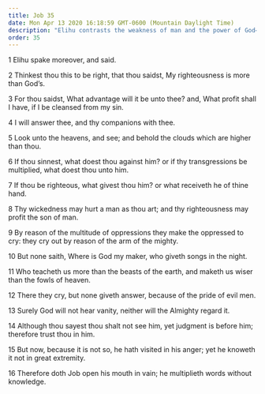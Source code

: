 ```yaml
---
title: Job 35
date: Mon Apr 13 2020 16:18:59 GMT-0600 (Mountain Daylight Time)
description: "Elihu contrasts the weakness of man and the power of God—Our wickedness hurts other men, and our righteousness helps them—Man should trust in the Lord."
order: 35
---
```


1 Elihu spake moreover, and said.

2 Thinkest thou this to be right, that thou saidst, My righteousness is more than God’s.

3 For thou saidst, What advantage will it be unto thee? and, What profit shall I have, if I be cleansed from my sin.

4 I will answer thee, and thy companions with thee.

5 Look unto the heavens, and see; and behold the clouds which are higher than thou.

6 If thou sinnest, what doest thou against him? or if thy transgressions be multiplied, what doest thou unto him.

7 If thou be righteous, what givest thou him? or what receiveth he of thine hand.

8 Thy wickedness may hurt a man as thou art; and thy righteousness may profit the son of man.

9 By reason of the multitude of oppressions they make the oppressed to cry: they cry out by reason of the arm of the mighty.

10 But none saith, Where is God my maker, who giveth songs in the night.

11 Who teacheth us more than the beasts of the earth, and maketh us wiser than the fowls of heaven.

12 There they cry, but none giveth answer, because of the pride of evil men.

13 Surely God will not hear vanity, neither will the Almighty regard it.

14 Although thou sayest thou shalt not see him, yet judgment is before him; therefore trust thou in him.

15 But now, because it is not so, he hath visited in his anger; yet he knoweth it not in great extremity.

16 Therefore doth Job open his mouth in vain; he multiplieth words without knowledge.
